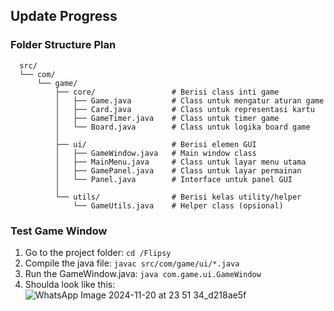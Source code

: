 ## Update Progress
### Folder Structure Plan
```
  src/
  └── com/
      └── game/
          ├── core/                 # Berisi class inti game
          │   ├── Game.java         # Class untuk mengatur aturan game
          │   ├── Card.java         # Class untuk representasi kartu
          │   ├── GameTimer.java    # Class untuk timer game
          │   └── Board.java        # Class untuk logika board game
          │
          ├── ui/                   # Berisi elemen GUI
          │   ├── GameWindow.java   # Main window class
          │   ├── MainMenu.java     # Class untuk layar menu utama
          │   ├── GamePanel.java    # Class untuk layar permainan
          │   └── Panel.java        # Interface untuk panel GUI
          │
          └── utils/                # Berisi kelas utility/helper
              └── GameUtils.java    # Helper class (opsional)
```


### Test Game Window
1. Go to the project folder: `cd /Flipsy`
2. Compile the java file: `javac src/com/game/ui/*.java`
3. Run the GameWindow.java:  `java com.game.ui.GameWindow`
4. Shoulda look like this:
   ![WhatsApp Image 2024-11-20 at 23 51 34_d218ae5f](https://github.com/user-attachments/assets/02201457-8010-4069-9261-0ffda2f36dd3)



